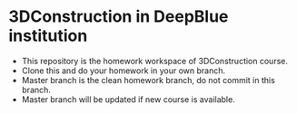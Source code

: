 # 3DConstruction in DeepBlue institution

+ This repository is the homework workspace of 3DConstruction course. 
+ Clone this and do your homework in your own branch.
+ Master branch is the clean homework branch, do not commit in this branch.
+ Master branch will be updated if new course is available.